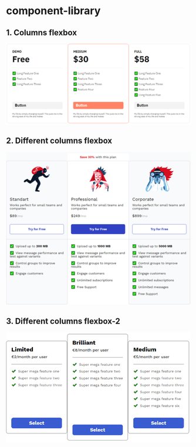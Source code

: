 # component-library

## 1. Columns flexbox
![Columns flexbox](https://raw.githubusercontent.com/YuryFrolov/component-library/main/1.%20Columns%20Flexbox/columns-flexbox.PNG)

## 2. Different columns flexbox
![Different columns flexbox](https://raw.githubusercontent.com/YuryFrolov/component-library/main/2.%20Different%20columns%20flexbox/different-columns-flexbox.png)

## 3. Different columns flexbox-2
![Different columns flexbox](https://raw.githubusercontent.com/YuryFrolov/component-library/main/3.%20Different%20columns%20flexbox-2/different-columns-flexbox-2.PNG)